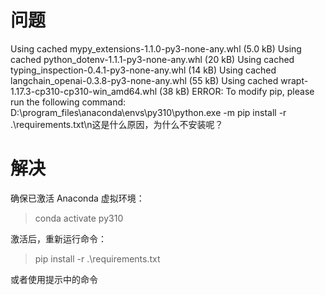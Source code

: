 # 问题

Using cached mypy_extensions-1.1.0-py3-none-any.whl (5.0 kB) Using cached python_dotenv-1.1.1-py3-none-any.whl (20 kB) Using cached typing_inspection-0.4.1-py3-none-any.whl (14 kB) Using cached langchain_openai-0.3.8-py3-none-any.whl (55 kB) Using cached wrapt-1.17.3-cp310-cp310-win_amd64.whl (38 kB) ERROR: To modify pip, please run the following command: D:\program_files\anaconda\envs\py310\python.exe -m pip install -r .\requirements.txt\n这是什么原因，为什么不安装呢？

# 解决

确保已激活 Anaconda 虚拟环境：
>conda activate py310

激活后，重新运行命令：
>pip install -r .\requirements.txt

或者使用提示中的命令